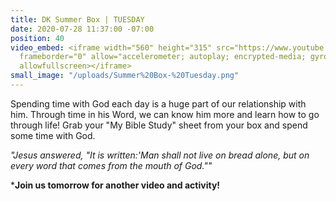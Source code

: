 ```yaml
---
title: DK Summer Box | TUESDAY
date: 2020-07-28 11:37:00 -07:00
position: 40
video_embed: <iframe width="560" height="315" src="https://www.youtube.com/embed/HlhsgPMJon0"
  frameborder="0" allow="accelerometer; autoplay; encrypted-media; gyroscope; picture-in-picture"
  allowfullscreen></iframe>
small_image: "/uploads/Summer%20Box-%20Tuesday.png"
---
```


Spending time with God each day is a huge part of our relationship with him. Through time in his Word, we can know him more and learn how to go through life! Grab your "My Bible Study" sheet from your box and spend some time with God.

*"Jesus answered, "It is written:'Man shall not live on bread alone, but on every word that comes from the mouth of God.""*

***Join us tomorrow for another video and activity!**